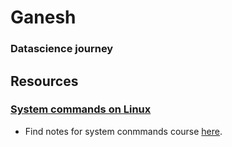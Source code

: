 # Ganesh
### Datascience journey

## Resources
### [System commands on Linux](/resources/system_commands/directory.html)
  - Find notes for system conmmands course [here](/resources/system_commands/directory.html).
